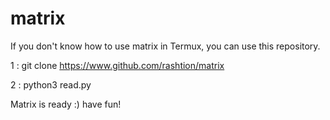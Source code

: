 # matrix
 If you don't know how to use matrix in Termux, you can use this repository.
 
 1 : git clone https://www.github.com/rashtion/matrix
 
 
 
 
 2 : python3 read.py
  
  
  
  
  
  Matrix is ready :) have fun!
